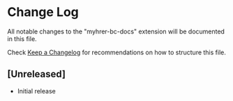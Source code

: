 # Change Log

All notable changes to the "myhrer-bc-docs" extension will be documented in this file.

Check [Keep a Changelog](http://keepachangelog.com/) for recommendations on how to structure this file.

## [Unreleased]

- Initial release